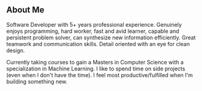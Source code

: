 ## About Me
Software Developer with 5+ years professional experience. 
Genuinely enjoys programming, hard worker, fast and avid learner, capable and persistent problem solver, can synthesize new information efficiently. 
Great teamwork and communication skills. Detail oriented with an eye for clean design. 


Currently taking courses to gain a Masters in Computer Science with a specialization in Machine Learning.
I like to spend time on side projects (even when I don't have the time). I feel most productive/fulfilled when I'm building something new.
